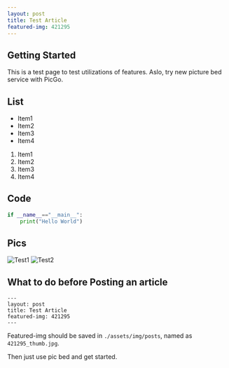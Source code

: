 ```yaml
---
layout: post
title: Test Article
featured-img: 421295
---
```

## Getting Started
This is a test page to test utilizations of features.
Aslo, try new picture bed service with PicGo.
## List
- Item1
- Item2
- Item3
- Item4

1. Item1
2. Item2
3. Item3
4. Item4
## Code
```python
if __name__=="__main__":
    print("Hello World")
```
## Pics
![Test1](https://raw.githubusercontent.com/IRIDIUM-SUB/Picture-bed/main/img/421295.jpg)
![Test2](https://raw.githubusercontent.com/IRIDIUM-SUB/Picture-bed/main/img/city-7680x4320-light-night-river-4k-8k-18452.jpg)
## What to do before Posting an article
```
---
layout: post
title: Test Article
featured-img: 421295
---
```
Featured-img should be saved in `./assets/img/posts`, named as `421295_thumb.jpg`.

Then just use pic bed and get started.